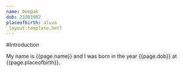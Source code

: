 ```yaml
---
name: Deepak
dob: 21081982
placeofbirth: aluva
_layout:template.hmtl
---
```


#Introduction

My name is {{page.name}} and I was born in the year {{page.dob}} at {{page.placeofbirth}}.

